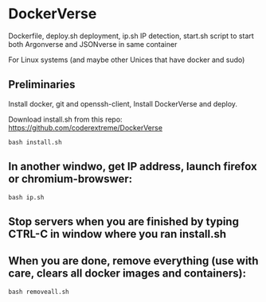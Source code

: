 # DockerVerse
Dockerfile, deploy.sh deployment, ip.sh IP detection, start.sh script to start both Argonverse and JSONverse in same container

For Linux systems (and maybe other Unices that have docker and sudo)


## Preliminaries
Install docker, git and openssh-client, Install DockerVerse and deploy.

Download install.sh from this repo: https://github.com/coderextreme/DockerVerse
```
bash install.sh
```

## In another windwo, get IP address, launch firefox or chromium-browswer:
```
bash ip.sh
```

## Stop servers when you are finished by typing CTRL-C in window where you ran install.sh

## When you are done, remove everything (use with care, clears all docker images and containers):
```
bash removeall.sh
```
